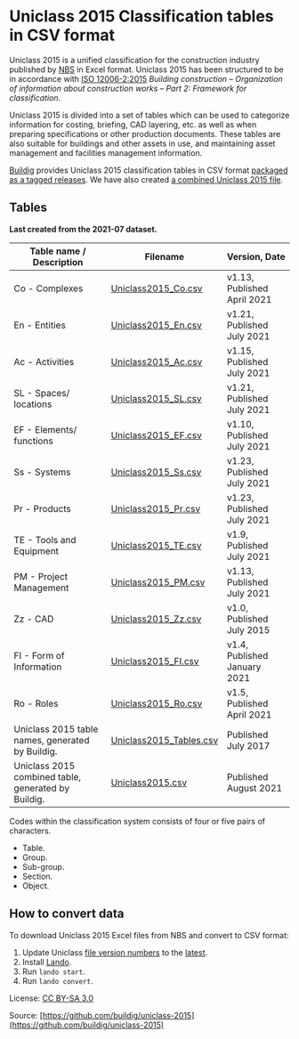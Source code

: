 # Uniclass 2015 Classification tables in CSV format

Uniclass 2015 is a unified classification for the construction industry published by [NBS](https://www.thenbs.com/our-tools/uniclass-2015) in Excel format. Uniclass 2015 has been structured to be in accordance with [ISO 12006-2:2015](https://www.iso.org/standard/61753.html) *Building construction – Organization of information about construction works – Part 2: Framework for classification*.

Uniclass 2015 is divided into a set of tables which can be used to categorize information for costing, briefing, CAD layering, etc. as well as when preparing specifications or other production documents. These tables are also suitable for buildings and other assets in use, and maintaining asset management and facilities management information.

[Buildig](http://buildig.com/) provides Uniclass 2015 classification tables in CSV format [packaged as a tagged releases](https://github.com/buildig/uniclass-2015/releases). We have also created [a combined Uniclass 2015 file](uniclass2015/Uniclass2015.csv).

## Tables

**Last created from the 2021-07 dataset.**

Table name / Description | Filename | Version, Date
--- | --- | ---
Co - Complexes | [Uniclass2015_Co.csv](uniclass2015/Uniclass2015_Co.csv) | v1.13, Published April 2021
En - Entities | [Uniclass2015_En.csv](uniclass2015/Uniclass2015_En.csv) | v1.21, Published July 2021
Ac - Activities | [Uniclass2015_Ac.csv](uniclass2015/Uniclass2015_Ac.csv) | v1.15, Published July 2021
SL - Spaces/ locations | [Uniclass2015_SL.csv](uniclass2015/Uniclass2015_SL.csv) | v1.21, Published July 2021
EF - Elements/ functions | [Uniclass2015_EF.csv](uniclass2015/Uniclass2015_EF.csv) | v1.10, Published July 2021
Ss - Systems | [Uniclass2015_Ss.csv](uniclass2015/Uniclass2015_Ss.csv) | v1.23, Published July 2021
Pr - Products | [Uniclass2015_Pr.csv](uniclass2015/Uniclass2015_Pr.csv) | v1.23, Published July 2021
TE - Tools and Equipment | [Uniclass2015_TE.csv](uniclass2015/Uniclass2015_TE.csv) | v1.9, Published July 2021
PM - Project Management | [Uniclass2015_PM.csv](uniclass2015/Uniclass2015_PM.csv) | v1.13, Published July 2021
Zz - CAD | [Uniclass2015_Zz.csv](uniclass2015/Uniclass2015_Zz.csv) | v1.0, Published July 2015
FI - Form of Information | [Uniclass2015_FI.csv](uniclass2015/Uniclass2015_FI.csv) | v1.4, Published January 2021
Ro - Roles | [Uniclass2015_Ro.csv](uniclass2015/Uniclass2015_Ro.csv) | v1.5, Published April 2021
Uniclass 2015 table names, generated by Buildig. | [Uniclass2015_Tables.csv](uniclass2015/Uniclass2015_Tables.csv) | Published July 2017
Uniclass 2015 combined table, generated by Buildig. | [Uniclass2015.csv](uniclass2015/Uniclass2015.csv) | Published August 2021

Codes within the classification system consists of four or five pairs of characters.

- Table.
- Group.
- Sub-group.
- Section.
- Object.

## How to convert data

To download Uniclass 2015 Excel files from NBS and convert to CSV format:

1. Update Uniclass [file version numbers](convert.sh#L10-L22) to the [latest](https://www.thenbs.com/our-tools/uniclass-2015).
2. Install [Lando](https://docs.lando.dev/basics/installation.html).
3. Run `lando start`.
4. Run `lando convert`.

License: [CC BY-SA 3.0](https://creativecommons.org/licenses/by-sa/3.0/)

Source: [https://github.com/buildig/uniclass-2015](https://github.com/buildig/uniclass-2015)
